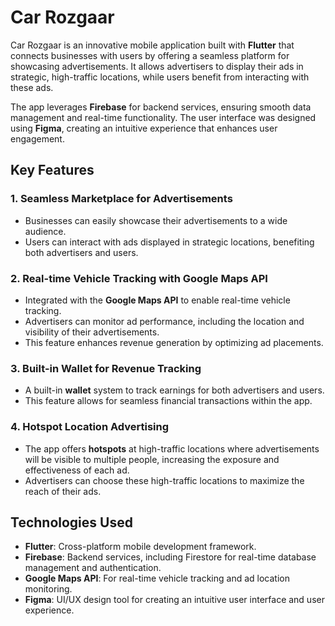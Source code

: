 # Car Rozgaar

Car Rozgaar is an innovative mobile application built with **Flutter** that connects businesses with users by offering a seamless platform for showcasing advertisements. It allows advertisers to display their ads in strategic, high-traffic locations, while users benefit from interacting with these ads.

The app leverages **Firebase** for backend services, ensuring smooth data management and real-time functionality. The user interface was designed using **Figma**, creating an intuitive experience that enhances user engagement.

## Key Features

### 1. **Seamless Marketplace for Advertisements**
   - Businesses can easily showcase their advertisements to a wide audience.
   - Users can interact with ads displayed in strategic locations, benefiting both advertisers and users.

### 2. **Real-time Vehicle Tracking with Google Maps API**
   - Integrated with the **Google Maps API** to enable real-time vehicle tracking.
   - Advertisers can monitor ad performance, including the location and visibility of their advertisements.
   - This feature enhances revenue generation by optimizing ad placements.

### 3. **Built-in Wallet for Revenue Tracking**
   - A built-in **wallet** system to track earnings for both advertisers and users.
   - This feature allows for seamless financial transactions within the app.

### 4. **Hotspot Location Advertising**
   - The app offers **hotspots** at high-traffic locations where advertisements will be visible to multiple people, increasing the exposure and effectiveness of each ad.
   - Advertisers can choose these high-traffic locations to maximize the reach of their ads.

## Technologies Used
- **Flutter**: Cross-platform mobile development framework.
- **Firebase**: Backend services, including Firestore for real-time database management and authentication.
- **Google Maps API**: For real-time vehicle tracking and ad location monitoring.
- **Figma**: UI/UX design tool for creating an intuitive user interface and user experience.
